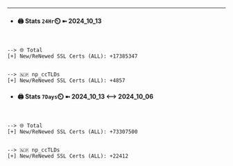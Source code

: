 

---
- #### 🖨️ **Stats** `24Hr`⏲️ ➼ 2024_10_13
```console


--> 🌐 Total
[+] New/ReNewed SSL Certs (ALL): +17385347


--> 🇳🇵 np_ccTLDs
[+] New/ReNewed SSL Certs (ALL): +4857

```

- #### 🖨️ **Stats** `7Days`⏲️ ➼ 2024_10_13 <--> 2024_10_06
```console


--> 🌐 Total
[+] New/ReNewed SSL Certs (ALL): +73307500


--> 🇳🇵 np_ccTLDs
[+] New/ReNewed SSL Certs (ALL): +22412

```

